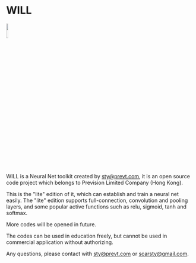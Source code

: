 # WILL
<img src='https://raw.githubusercontent.com/scarsty/neural-demo/master/logo-will.png' width = '10%'/>

WILL is a Neural Net toolkit created by sty@prevt.com, it is an open source code project which belongs to Prevision Limited Company (Hong Kong).

This is the "lite" edition of it, which can establish and train a neural net easily. The "lite" edition supports full-connection, convolution and pooling layers, and some popular active functions such as relu, sigmoid, tanh and softmax. 

More codes will be opened in future.

The codes can be used in education freely, but cannot be used in commercial application without authorizing.

Any questions, please contact with sty@prevt.com or scarsty@gmail.com.

